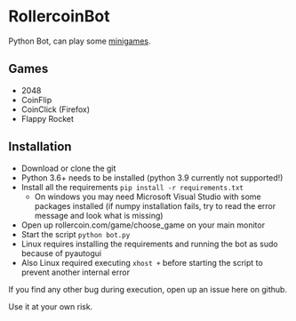 # RollercoinBot

Python Bot, can play some [minigames](https://rollercoin.com/?r=kpod94x1).

## Games
- 2048
- CoinFlip
- CoinClick (Firefox)
- Flappy Rocket

## Installation
- Download or clone the git
- Python 3.6+ needs to be installed (python 3.9 currently not supported!)
- Install all the requirements ```pip install -r requirements.txt```
  - On windows you may need Microsoft Visual Studio with some packages installed (if numpy installation fails, try to read the error message and look what is missing)
- Open up rollercoin.com/game/choose_game on your main monitor
- Start the script ```python bot.py```
- Linux requires installing the requirements and running the bot as sudo because of pyautogui
- Also Linux required executing ```xhost +``` before starting the script to prevent another internal error

If you find any other bug during execution, open up an issue here on github.

Use it at your own risk.

